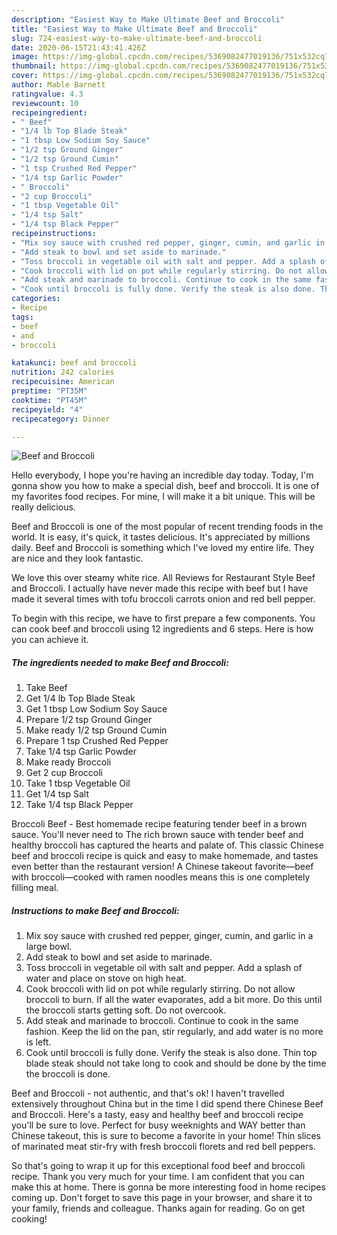 ```yaml
---
description: "Easiest Way to Make Ultimate Beef and Broccoli"
title: "Easiest Way to Make Ultimate Beef and Broccoli"
slug: 724-easiest-way-to-make-ultimate-beef-and-broccoli
date: 2020-06-15T21:43:41.426Z
image: https://img-global.cpcdn.com/recipes/5369082477019136/751x532cq70/beef-and-broccoli-recipe-main-photo.jpg
thumbnail: https://img-global.cpcdn.com/recipes/5369082477019136/751x532cq70/beef-and-broccoli-recipe-main-photo.jpg
cover: https://img-global.cpcdn.com/recipes/5369082477019136/751x532cq70/beef-and-broccoli-recipe-main-photo.jpg
author: Mable Barnett
ratingvalue: 4.3
reviewcount: 10
recipeingredient:
- " Beef"
- "1/4 lb Top Blade Steak"
- "1 tbsp Low Sodium Soy Sauce"
- "1/2 tsp Ground Ginger"
- "1/2 tsp Ground Cumin"
- "1 tsp Crushed Red Pepper"
- "1/4 tsp Garlic Powder"
- " Broccoli"
- "2 cup Broccoli"
- "1 tbsp Vegetable Oil"
- "1/4 tsp Salt"
- "1/4 tsp Black Pepper"
recipeinstructions:
- "Mix soy sauce with crushed red pepper, ginger, cumin, and garlic in a large bowl."
- "Add steak to bowl and set aside to marinade."
- "Toss broccoli in vegetable oil with salt and pepper. Add a splash of water and place on stove on high heat."
- "Cook broccoli with lid on pot while regularly stirring. Do not allow broccoli to burn. If all the water evaporates, add a bit more. Do this until the broccoli starts getting soft. Do not overcook."
- "Add steak and marinade to broccoli. Continue to cook in the same fashion. Keep the lid on the pan, stir regularly, and add water is no more is left."
- "Cook until broccoli is fully done. Verify the steak is also done. Thin top blade steak should not take long to cook and should be done by the time the broccoli is done."
categories:
- Recipe
tags:
- beef
- and
- broccoli

katakunci: beef and broccoli 
nutrition: 242 calories
recipecuisine: American
preptime: "PT35M"
cooktime: "PT45M"
recipeyield: "4"
recipecategory: Dinner

---
```



![Beef and Broccoli](https://img-global.cpcdn.com/recipes/5369082477019136/751x532cq70/beef-and-broccoli-recipe-main-photo.jpg)

Hello everybody, I hope you're having an incredible day today. Today, I'm gonna show you how to make a special dish, beef and broccoli. It is one of my favorites food recipes. For mine, I will make it a bit unique. This will be really delicious.

Beef and Broccoli is one of the most popular of recent trending foods in the world. It is easy, it's quick, it tastes delicious. It's appreciated by millions daily. Beef and Broccoli is something which I've loved my entire life. They are nice and they look fantastic.

We love this over steamy white rice. All Reviews for Restaurant Style Beef and Broccoli. I actually have never made this recipe with beef but I have made it several times with tofu broccoli carrots onion and red bell pepper.


To begin with this recipe, we have to first prepare a few components. You can cook beef and broccoli using 12 ingredients and 6 steps. Here is how you can achieve it.

<!--inarticleads1-->

##### The ingredients needed to make Beef and Broccoli:

1. Take  Beef
1. Get 1/4 lb Top Blade Steak
1. Get 1 tbsp Low Sodium Soy Sauce
1. Prepare 1/2 tsp Ground Ginger
1. Make ready 1/2 tsp Ground Cumin
1. Prepare 1 tsp Crushed Red Pepper
1. Take 1/4 tsp Garlic Powder
1. Make ready  Broccoli
1. Get 2 cup Broccoli
1. Take 1 tbsp Vegetable Oil
1. Get 1/4 tsp Salt
1. Take 1/4 tsp Black Pepper


Broccoli Beef - Best homemade recipe featuring tender beef in a brown sauce. You&#39;ll never need to The rich brown sauce with tender beef and healthy broccoli has captured the hearts and palate of. This classic Chinese beef and broccoli recipe is quick and easy to make homemade, and tastes even better than the restaurant version! A Chinese takeout favorite—beef with broccoli—cooked with ramen noodles means this is one completely filling meal. 

<!--inarticleads2-->

##### Instructions to make Beef and Broccoli:

1. Mix soy sauce with crushed red pepper, ginger, cumin, and garlic in a large bowl.
1. Add steak to bowl and set aside to marinade.
1. Toss broccoli in vegetable oil with salt and pepper. Add a splash of water and place on stove on high heat.
1. Cook broccoli with lid on pot while regularly stirring. Do not allow broccoli to burn. If all the water evaporates, add a bit more. Do this until the broccoli starts getting soft. Do not overcook.
1. Add steak and marinade to broccoli. Continue to cook in the same fashion. Keep the lid on the pan, stir regularly, and add water is no more is left.
1. Cook until broccoli is fully done. Verify the steak is also done. Thin top blade steak should not take long to cook and should be done by the time the broccoli is done.


Beef and Broccoli - not authentic, and that&#39;s ok! I haven&#39;t travelled extensively throughout China but in the time I did spend there Chinese Beef and Broccoli. Here&#39;s a tasty, easy and healthy beef and broccoli recipe you&#39;ll be sure to love. Perfect for busy weeknights and WAY better than Chinese takeout, this is sure to become a favorite in your home! Thin slices of marinated meat stir-fry with fresh broccoli florets and red bell peppers. 

So that's going to wrap it up for this exceptional food beef and broccoli recipe. Thank you very much for your time. I am confident that you can make this at home. There is gonna be more interesting food in home recipes coming up. Don't forget to save this page in your browser, and share it to your family, friends and colleague. Thanks again for reading. Go on get cooking!
